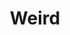 ---
title: "Weird"
index: "weird"
permalink: /spells/weird/
tags:
  - Spell
  - 9th Level
  - Illusion
available_for:
  - Wizard
level: "9th Level"
school: "Illusion"
range: "120 ft"
area: "30 ft"
shape: "Sphere"
comp:
  - V
  - S
duration: "1 Minute"
concentration: true
attack: "WIS Save"
description: |
  Drawing on the deepest fears of a group of creatures, you create illusory creatures in their minds, visible only to them. Each creature in a 30-foot-radius sphere centered on a point of your choice within range must make a wisdom saving throw. On a failed save, a creature becomes frightened for the duration. The illusion calls on the creature's deepest fears, manifesting its worst nightmares as an implacable threat. At the start of each of the frightened creature's turns, it must succeed on a wisdom saving throw or take 4d10 psychic damage. On a successful save, the spell ends for that creature.
excerpt: "Drawing on the deepest fears of a group of creatures, you create illusory creatures in their minds, visible only to them."
source: "Basic Rules"
---